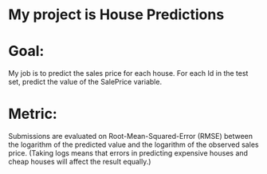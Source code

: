 # My project is House Predictions 
# Goal: 
My job is to predict the sales price for each house. For each Id in the test set, predict the value of the SalePrice variable. 
# Metric: 
Submissions are evaluated on Root-Mean-Squared-Error (RMSE) between the logarithm of the predicted value and the logarithm of the observed sales price. (Taking logs means that errors in predicting expensive houses and cheap houses will affect the result equally.)

